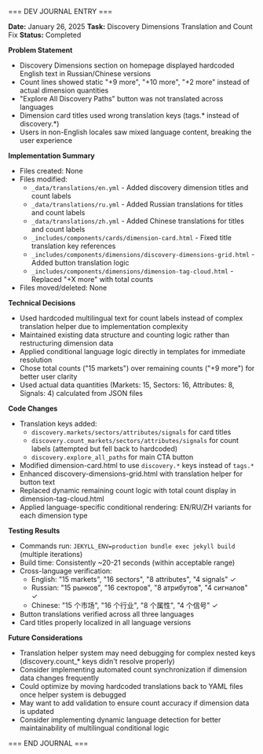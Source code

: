 === DEV JOURNAL ENTRY ===

**Date:** January 26, 2025
**Task:** Discovery Dimensions Translation and Count Fix
**Status:** Completed

**Problem Statement**
- Discovery Dimensions section on homepage displayed hardcoded English text in Russian/Chinese versions
- Count lines showed static "+9 more", "+10 more", "+2 more" instead of actual dimension quantities
- "Explore All Discovery Paths" button was not translated across languages
- Dimension card titles used wrong translation keys (tags.* instead of discovery.*)
- Users in non-English locales saw mixed language content, breaking the user experience

**Implementation Summary**
- Files created: None
- Files modified: 
  - `_data/translations/en.yml` - Added discovery dimension titles and count labels
  - `_data/translations/ru.yml` - Added Russian translations for titles and count labels  
  - `_data/translations/zh.yml` - Added Chinese translations for titles and count labels
  - `_includes/components/cards/dimension-card.html` - Fixed title translation key references
  - `_includes/components/dimensions/discovery-dimensions-grid.html` - Added button translation logic
  - `_includes/components/dimensions/dimension-tag-cloud.html` - Replaced "+X more" with total counts
- Files moved/deleted: None

**Technical Decisions**
- Used hardcoded multilingual text for count labels instead of complex translation helper due to implementation complexity
- Maintained existing data structure and counting logic rather than restructuring dimension data
- Applied conditional language logic directly in templates for immediate resolution
- Chose total counts ("15 markets") over remaining counts ("+9 more") for better user clarity
- Used actual data quantities (Markets: 15, Sectors: 16, Attributes: 8, Signals: 4) calculated from JSON files

**Code Changes**
- Translation keys added:
  - `discovery.markets/sectors/attributes/signals` for card titles
  - `discovery.count_markets/sectors/attributes/signals` for count labels (attempted but fell back to hardcoded)
  - `discovery.explore_all_paths` for main CTA button
- Modified dimension-card.html to use `discovery.*` keys instead of `tags.*`
- Enhanced discovery-dimensions-grid.html with translation helper for button text
- Replaced dynamic remaining count logic with total count display in dimension-tag-cloud.html
- Applied language-specific conditional rendering: EN/RU/ZH variants for each dimension type

**Testing Results**
- Commands run: `JEKYLL_ENV=production bundle exec jekyll build` (multiple iterations)
- Build time: Consistently ~20-21 seconds (within acceptable range)
- Cross-language verification:
  - English: "15 markets", "16 sectors", "8 attributes", "4 signals" ✓
  - Russian: "15 рынков", "16 секторов", "8 атрибутов", "4 сигналов" ✓  
  - Chinese: "15 个市场", "16 个行业", "8 个属性", "4 个信号" ✓
- Button translations verified across all three languages
- Card titles properly localized in all language versions

**Future Considerations**
- Translation helper system may need debugging for complex nested keys (discovery.count_* keys didn't resolve properly)
- Consider implementing automated count synchronization if dimension data changes frequently
- Could optimize by moving hardcoded translations back to YAML files once helper system is debugged
- May want to add validation to ensure count accuracy if dimension data is updated
- Consider implementing dynamic language detection for better maintainability of multilingual conditional logic

=== END JOURNAL ===